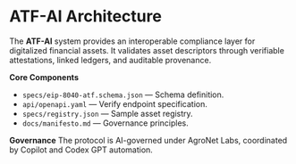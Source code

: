 # ATF-AI Architecture

The **ATF-AI** system provides an interoperable compliance layer for digitalized financial assets.
It validates asset descriptors through verifiable attestations, linked ledgers, and auditable provenance.

**Core Components**
- `specs/eip-8040-atf.schema.json` — Schema definition.
- `api/openapi.yaml` — Verify endpoint specification.
- `specs/registry.json` — Sample asset registry.
- `docs/manifesto.md` — Governance principles.

**Governance**
The protocol is AI-governed under AgroNet Labs, coordinated by Copilot and Codex GPT automation.
